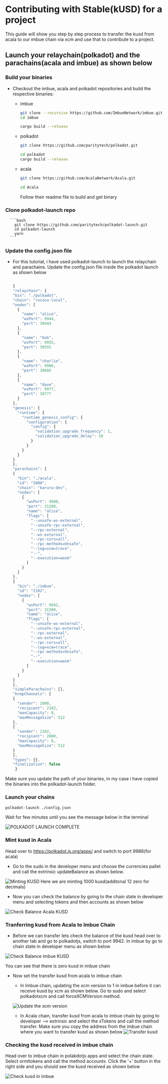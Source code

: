 # Contributing with Stable(kUSD) for a project

This guide will show you step by step process to transfer the kusd from acala to our imbue chain via xcm and use that to contribute to a project. 

## Launch your relaychain(polkadot) and the parachains(acala and imbue) as shown below

### Build your binaries

- Checkout the imbue, acala and polkadot repositories and build the respective binaries:

  - imbue

    ```bash
    git clone --recursive https://github.com/ImbueNetwork/imbue.git
    cd imbue

    cargo build --release
    ```

  - polkadot

    ```bash
    git clone https://github.com/paritytech/polkadot.git

    cd polkadot
    cargo build --release
    ```

  - acala
  
      ```bash
    git clone https://github.com/AcalaNetwork/Acala.git

    cd Acala
      ```
    Follow their readme file to build and get binary

### Clone polkadot-launch repo

      ```bash
        git clone https://github.com/paritytech/polkadot-launch.git
        cd polkadot-launch
        yarn 
      ```

### Update the config.json file 

  - For this tutorial, i have used polkadot-launch to launch the relaychain and parachains. Update the config.json file inside the polkadot launch as shown below 

      ```javascript

      {
    "relaychain": {
      "bin": "./polkadot",
      "chain": "rococo-local",
      "nodes": [
        {
          "name": "alice",
          "wsPort": 9944,
          "port": 30444
        },
        {
          "name": "bob",
          "wsPort": 9955,
          "port": 30555
        },
        {
          "name": "charlie",
          "wsPort": 9966,
          "port": 30666
        },
        {
          "name": "dave",
          "wsPort": 9977,
          "port": 30777
        }
      ],
      "genesis": {
        "runtime": {
          "runtime_genesis_config": {
            "configuration": {
              "config": {
                "validation_upgrade_frequency": 1,
                "validation_upgrade_delay": 10
              }
            }
          }
        }
      }
    },
    "parachains": [
      {
        "bin": "./acala",
        "id": "2000",
        "chain": "karura-dev",
        "nodes": [
          {
            "wsPort": 9988,
            "port": 31200,
            "name": "alice",
            "flags": [
              "--unsafe-ws-external",
              "--unsafe-rpc-external",
              "--rpc-external",
              "--ws-external",
              "--rpc-cors=all",
              "--rpc-methods=Unsafe",
              "--log=xcm=trace",
              "--",
              "--execution=wasm"
            ]
          }
        ]
      },
      {
        "bin": "./imbue",
        "id": "2102",
        "nodes": [
          {
            "wsPort": 9942,
            "port": 31300,
            "name": "alice",
            "flags": [
              "--unsafe-ws-external",
              "--unsafe-rpc-external",
              "--rpc-external",
              "--ws-external",
              "--rpc-cors=all",
              "--log=xcm=trace",
              "--rpc-methods=Unsafe",
              "--",
              "--execution=wasm"
            ]
          }
        ]
      }
    ],
    "simpleParachains": [],
    "hrmpChannels": [
      {
        "sender": 2000,
        "recipient": 2102,
        "maxCapacity": 8,
        "maxMessageSize": 512
      },
      {
        "sender": 2102,
        "recipient": 2000,
        "maxCapacity": 8,
        "maxMessageSize": 512
      }
    ],
    "types": {},
    "finalization": false
       } 
       ```

   Make sure you update the path of your binaries, in my case i have copied the binaries into the polkadot-launch folder.

### Launch your chains

```bash
polkadot-launch ./config.json
```

Wait for few minutes until you see the message below in the terminal

![POLKADOT LAUNCH COMPLETE](../imgs/polkadot_launch_kusd.png)

### Mint kusd in Acala

Head over to https://polkadot.js.org/apps/ and switch to port 9988(for acala)

- Go to the sudo in the developer menu and choose the currencies pallet and call the extrinsic updateBalance as shown below.

![Minting KUSD](../imgs/Step_1_Mint_Kusd.png)
Here we are minting 1000 kusd(additonal 12 zero for decimals)

- Now you can check the balance by going to the chain state in developer menu and selecting tokens and then accounts as shown below
  
![Check Balance Acala KUSD](../imgs/Step_2_Check_Balance.png)


### Tranferring kusd from Acala to Imbue Chain

- Before we can transfer lets check the balance of the kusd head over to another tab and go to polkadotjs, switch to port 9942. In imbue by go to chain state in developer menu as shown below 

![Check Balance imbue KUSD](../imgs/Step_3_Check_Balance_Imbue_kusd.png)

You can see that there is zero kusd in imbue chain 

- Now set the transfer kusd from acala to imbue chain
  
   - In Imbue chain, updating the xcm version to 1 in imbue before it can receive kusd by xcm as shown below. Go to sudo and select polkadotxcm and call forceXCMVersion method.
   
  ![Update the xcm version](../imgs/Step_5_Update_XCM_Imbue.png) 

   - In Acala chain, transfer kusd from acala to imbue chain by going to developer --> extrinsic and select the xTokens and call the method transfer. Make sure you copy the address from the imbue chain where you want to transfer kusd as shown below 
  ![Transfer kusd](../imgs/Step_4_Setup_Transfer_Call_And_Check_XCM_Version.png)

### Checking the kusd received in imbue chain

Head over to imbue chain in polakdotjs apps and select the chain state. Select ormltokens and call the method accounts. Click the '+' button in the right side and you should see the kusd received as shown below

  ![Check kusd in imbue](../imgs/Step_9_Balance_Check_Imbue_Chain_kusd.png)
    














